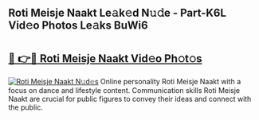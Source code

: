 ## Roti Meisje Naakt Le𝚊k𝚎d N𝚞𝚍e - Part-K6L Vid𝚎o Photos Le𝚊ks BuWi6

# <h2><a href="http://fb41n0w.evod.top/?m=Roti+Meisje+Naakt">🔗 👉🔴 Roti Meisje Naakt Vid𝚎o Ph𝚘t𝚘s</a></h2>

[![Roti Meisje Naakt N𝚞d𝚎s](https://i.imgur.com/8V9OHl7.gif)](http://fb41n0w.evod.top/?m=Roti+Meisje+Naakt)
Online personality Roti Meisje Naakt with a focus on dance and lifestyle content. Communication skills Roti Meisje Naakt are crucial for public figures to convey their ideas and connect with the public. 
